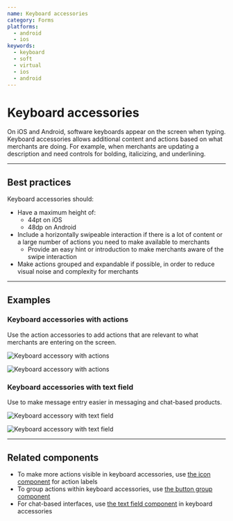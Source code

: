 ```yaml
---
name: Keyboard accessories
category: Forms
platforms:
  - android
  - ios
keywords:
  - keyboard
  - soft
  - virtual
  - ios
  - android
---
```


# Keyboard accessories

On iOS and Android, software keyboards appear on the screen when typing. Keyboard accessories allows additional content and actions based on what merchants are doing. For example, when merchants are updating a description and need controls for bolding, italicizing, and underlining.

---

## Best practices

Keyboard accessories should:

- Have a maximum height of:
  - 44pt on iOS
  - 48dp on Android
- Include a horizontally swipeable interaction if there is a lot of content or a large number of actions you need to make available to merchants
  - Provide an easy hint or introduction to make merchants aware of the swipe interaction
- Make actions grouped and expandable if possible, in order to reduce visual noise and complexity for merchants

---

## Examples

### Keyboard accessories with actions

<!-- example-for: ios, android -->

Use the action accessories to add actions that are relevant to what merchants are entering on the screen.

<!-- content-for: android -->

![Keyboard accessory with actions](https://polaris.shopify.com/public_images/components/KeyboardAccessories/android/toolbar@2x.png)

<!-- /content-for -->

<!-- content-for: ios -->

![Keyboard accessory with actions](https://polaris.shopify.com/public_images/components/KeyboardAccessories/ios/toolbar@2x.png)

<!-- /content-for -->

### Keyboard accessories with text field

<!-- example-for: ios, android -->

Use to make message entry easier in messaging and chat-based products.

<!-- content-for: android -->

![Keyboard accessory with text field](https://polaris.shopify.com/public_images/components/KeyboardAccessories/android/text-field@2x.png)

<!-- /content-for -->

<!-- content-for: ios -->

![Keyboard accessory with text field](https://polaris.shopify.com/public_images/components/KeyboardAccessories/ios/text-field@2x.png)

<!-- /content-for -->

---

## Related components

- To make more actions visible in keyboard accessories, use [the icon component](https://polaris.shopify.com/components/images-and-icons/icon) for action labels
- To group actions within keyboard accessories, use [the button group component](https://polaris.shopify.com/components/actions/button-group)
- For chat-based interfaces, use [the text field component](https://polaris.shopify.com/components/forms/text-field) in keyboard accessories
